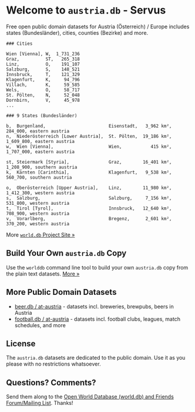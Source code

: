 # Welcome to `austria.db` - Servus

Free open public domain datasets
for Austria (Österreich) / Europe includes
states (Bundesländer), cities, counties (Bezirke) and more.


~~~
### Cities

Wien [Vienna], W,  1_731_236
Graz,          ST,   265_318
Linz,          O,    191_107
Salzburg,      S,    148_521
Innsbruck,     T,    121_329
Klagenfurt,    K,     94_796
Villach,       K,     59_585
Wels,          O,     58_717
St. Pölten,    N,     52_048
Dornbirn,      V,     45_978
...
~~~

~~~
### 9 States (Bundesländer)

b,  Burgenland,                        Eisenstadt,   3_962 km²,    284_000, eastern austria
n,  Niederösterreich [Lower Austria],  St. Pölten,  19_186 km²,  1_609_800, eastern austria
w,  Wien [Vienna],                     Wien,           415 km²,  1_707_000, eastern austria

st, Steiermark [Styria],               Graz,        16_401 km²,  1_208_900, southern austria
k,  Kärnten [Carinthia],               Klagenfurt,   9_538 km²,    560_700, southern austria

o,  Oberösterreich [Upper Austria],    Linz,        11_980 km²,  1_412_300, western austria
s,  Salzburg,                          Salzburg,     7_156 km²,    531_800, western austria
t,  Tirol [Tyrol],                     Innsbruck,   12_640 km²,    708_900, western austria
v,  Vorarlberg,                        Bregenz,      2_601 km²,    370_200, western austria
~~~


More [`world.db` Project Site »](http://openmundi.github.io)


## Build Your Own `austria.db` Copy

Use the `worlddb` command line tool to build your own `austria.db` copy
from the plain text datasets. [More »](http://openmundi.github.io/build.html)


## More Public Domain Datasets

- [beer.db / at-austria](https://github.com/openbeer/at-austria)    - datasets  incl. breweries, brewpubs, beers in Austria
- [football.db / at-austria](https://github.com/openfootball/at-austria) - datasets incl. football clubs, leagues, match schedules, and more


## License

The `austria.db` datasets are dedicated to the public domain.
Use it as you please with no restrictions whatsoever.

## Questions? Comments?

Send them along to the [Open World Database (world.db) and Friends Forum/Mailing List](http://groups.google.com/group/openmundi). 
Thanks!

